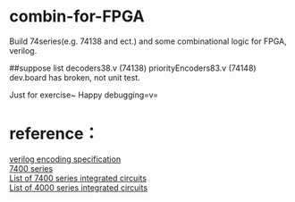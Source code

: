 # combin-for-FPGA

Build 74series(e.g. 74138 and ect.) and some combinational logic for FPGA, verilog.

##suppose list
decoders38.v (74138) 
priorityEncoders83.v (74148) dev.board has broken, not unit test.  

Just for exercise~ Happy debugging=v=

# reference：
[verilog encoding specification](http://zhangzhenyuan163.blog.163.com/blog/static/85819389201451053136233/)  
[7400 series](https://en.wikipedia.org/wiki/7400_series)  
[List of 7400 series integrated circuits](https://en.wikipedia.org/wiki/List_of_7400_series_integrated_circuits)  
[List of 4000 series integrated circuits](https://en.wikipedia.org/wiki/List_of_4000_series_integrated_circuits)  